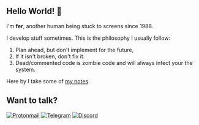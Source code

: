 ## Hello World! 👋

I'm **fer**, another human being stuck to screens since 1988.

I develop stuff sometimes. This is the philosophy I usually follow:

1. Plan ahead, but don't implement for the future,
2. If it isn't broken, don't fix it.
3. Dead/commented code is zombie code and will always infect your the system.

Here by I take some of [my notes](notes).

## Want to talk?

[<img alt="Protonmail" src="https://img.shields.io/badge/ProtonMail-8B89CC?style=for-the-badge&logo=protonmail&logoColor=white" />](mailto:seeyoudowntheroad@pm.me)
[<img alt="Telegram" src="https://img.shields.io/badge/Telegram-2CA5E0?style=for-the-badge&logo=telegram&logoColor=white" />](https://t.me/my_name_is_fer) [<img alt="Discord" src="https://img.shields.io/badge/DISCORD%20-%237289DA.svg?&style=for-the-badge&logo=discord&logoColor=white"/>](https://discordapp.com/users/725078473059598458/)


